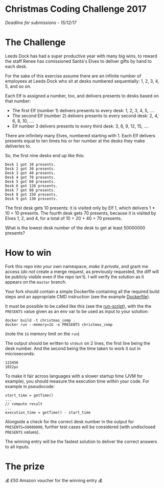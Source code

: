 # Christmas Coding Challenge 2017

*Deadline for submissions - 15/12/17*

# The Challenge

Leeds Dock has had a super productive year with many big wins, to reward the staff Renee has comissioned Santa's Elves to deliver gifts by hand to each desk.

For the sake of this exercise assume there are an infinite number of employees at Leeds Dock who sit at desks numbered sequentially: 1, 2, 3, 4, 5, and so on.

Each Elf is assigned a number, too, and delivers presents to desks based on that number:

- The first Elf (number 1) delivers presents to every desk: 1, 2, 3, 4, 5, ....
- The second Elf (number 2) delivers presents to every second desk: 2, 4, 6, 8, 10, ....
- Elf number 3 delivers presents to every third desk: 3, 6, 9, 12, 15, ....

There are infinitely many Elves, numbered starting with 1. Each Elf delivers presents equal to ten times his or her number at the desks they make deliveries to.

So, the first nine desks end up like this:

    Desk 1 got 10 presents.
    Desk 2 got 30 presents.
    Desk 3 got 40 presents.
    Desk 4 got 70 presents.
    Desk 5 got 60 presents.
    Desk 6 got 120 presents.
    Desk 7 got 80 presents.
    Desk 8 got 150 presents.
    Desk 9 got 130 presents.

The first desk gets 10 presents: it is visited only by Elf 1, which delivers 1 * 10 = 10 presents. The fourth desk gets 70 presents, because it is visited by Elves 1, 2, and 4, for a total of 10 + 20 + 40 = 70 presents.

What is the lowest desk number of the desk to get at least 50000000 presents?

# How to win

Fork this repo into your own namespace, *make it private*, and grant me access (_do not_ create a merge request, as previously requested, the diff will be publicly visible even if the repo isn't). I will verify the solution as it appears on the `master` branch.

Your fork should contain a simple Dockerfile containing all the required build steps and an appropriate CMD instruction (see the example [Dockerfile](Dockerfile)).

It must be possible to be called like this (see the [run-script](run-script.sh)), with the the `PRESENTS` value given as an env var to be used as input to your solution:

    docker build -t christmas_comp .
    docker run --memory=1G -e PRESENTS christmas_comp

(note the `1G` memory limit on the `run`)

The output should be written to `stdout` on 2 lines, the first line being the desk number. And the second being the time taken to work it out in microseconds:

    123456
    1022μs

To make it fair across languages with a slower startup time (JVM for example), you should measure the execution time within your code. For example in pseudocode:

    start_time = getTime()
    ...
    // compute result
    ...
    execution_time = getTime() - start_time

Alongside a check for the correct desk number in the output for `PRESENTS=50000000`, further test cases will be considered (with undisclosed `PRESENTS` values).

The winning entry will be the fastest solution to deliver the correct answers to all inputs.

# The prize

💰 £50 Amazon voucher for the winning entry 💰
